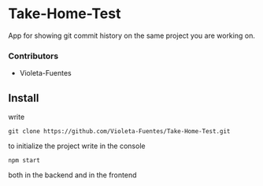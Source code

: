 # Take-Home-Test
App for showing git commit history on the same project you are working on.

### Contributors

- Violeta-Fuentes

## Install

write 

```
git clone https://github.com/Violeta-Fuentes/Take-Home-Test.git
```
to initialize the project write in the console
```
npm start 
```
both in the backend and in the frontend
